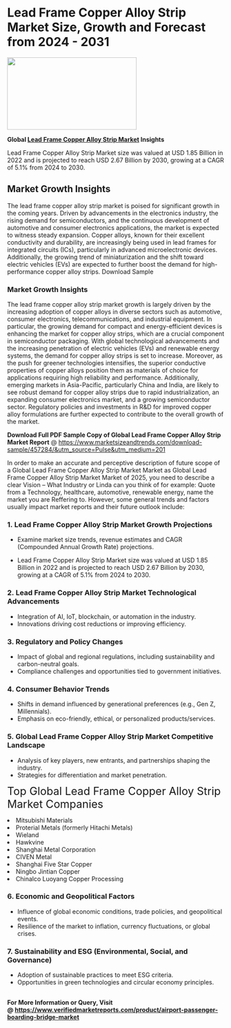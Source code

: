 <H1>Lead Frame Copper Alloy Strip Market Size, Growth and Forecast from 2024 - 2031</H1><img class="aligncenter size-medium wp-image-584254" src="https://thirdeyenews.in/wp-content/uploads/2024/09/Global-Market-Research-300x168.jpeg" alt="" width="300" height="168" /><p><strong>Global&nbsp;<a href="https://www.marketsizeandtrends.com/download-sample/457284/&amp;utm_source=Pulse&amp;utm_medium=201">Lead Frame Copper Alloy Strip Market</a> Insights</strong></p><p>Lead Frame Copper Alloy Strip Market size was valued at USD 1.85 Billion in 2022 and is projected to reach USD 2.67 Billion by 2030, growing at a CAGR of 5.1% from 2024 to 2030.</p><p><h2>Market Growth Insights</h2> The lead frame copper alloy strip market is poised for significant growth in the coming years. Driven by advancements in the electronics industry, the rising demand for semiconductors, and the continuous development of automotive and consumer electronics applications, the market is expected to witness steady expansion. Copper alloys, known for their excellent conductivity and durability, are increasingly being used in lead frames for integrated circuits (ICs), particularly in advanced microelectronic devices. Additionally, the growing trend of miniaturization and the shift toward electric vehicles (EVs) are expected to further boost the demand for high-performance copper alloy strips. Download Sample <h3>Market Growth Insights</h3> The lead frame copper alloy strip market growth is largely driven by the increasing adoption of copper alloys in diverse sectors such as automotive, consumer electronics, telecommunications, and industrial equipment. In particular, the growing demand for compact and energy-efficient devices is enhancing the market for copper alloy strips, which are a crucial component in semiconductor packaging. With global technological advancements and the increasing penetration of electric vehicles (EVs) and renewable energy systems, the demand for copper alloy strips is set to increase. Moreover, as the push for greener technologies intensifies, the superior conductive properties of copper alloys position them as materials of choice for applications requiring high reliability and performance. Additionally, emerging markets in Asia-Pacific, particularly China and India, are likely to see robust demand for copper alloy strips due to rapid industrialization, an expanding consumer electronics market, and a growing semiconductor sector. Regulatory policies and investments in R&D for improved copper alloy formulations are further expected to contribute to the overall growth of the market. </p><p><span class=""><strong>Download Full PDF Sample Copy of Global Lead Frame Copper Alloy Strip Market Report</strong> @ <a href="https://www.marketsizeandtrends.com/download-sample/457284/&amp;utm_source=Pulse&amp;utm_medium=201" target="_blank">https://www.marketsizeandtrends.com/download-sample/457284/&amp;utm_source=Pulse&amp;utm_medium=201</a></span></p><p>In order to make an accurate and perceptive description of future scope of a Global&nbsp;Lead Frame Copper Alloy Strip Market Market as Global&nbsp;Lead Frame Copper Alloy Strip Market Market of 2025, you need to describe a clear Vision &ndash; What Industry or Linda can you think of for example: Quote from a Technology, healthcare, automotive, renewable energy, name the market you are Reffering to. However, some general trends and factors usually impact market reports and their future outlook include:</p><h3>1.&nbsp;<strong>Lead Frame Copper Alloy Strip Market Growth Projections</strong></h3><ul><li>Examine market size trends, revenue estimates and CAGR (Compounded Annual Growth Rate) projections.</li><li><p>Lead Frame Copper Alloy Strip Market size was valued at USD 1.85 Billion in 2022 and is projected to reach USD 2.67 Billion by 2030, growing at a CAGR of 5.1% from 2024 to 2030.</p></li></ul><h3>2.&nbsp;<strong>Lead Frame Copper Alloy Strip Market Technological Advancements</strong></h3><ul><li>Integration of AI, IoT, blockchain, or automation in the industry.</li><li>Innovations driving cost reductions or improving efficiency.</li></ul><h3>3.&nbsp;<strong>Regulatory and Policy Changes</strong></h3><ul><li>Impact of global and regional regulations, including sustainability and carbon-neutral goals.</li><li>Compliance challenges and opportunities tied to government initiatives.</li></ul><h3>4.&nbsp;<strong>Consumer Behavior Trends</strong></h3><ul><li>Shifts in demand influenced by generational preferences (e.g., Gen Z, Millennials).</li><li>Emphasis on eco-friendly, ethical, or personalized products/services.</li></ul><h3>5.&nbsp;<strong>Global Lead Frame Copper Alloy Strip Market Competitive Landscape</strong></h3><ul><li>Analysis of key players, new entrants, and partnerships shaping the industry.</li><li>Strategies for differentiation and market penetration.</li></ul><p data-pm-slice="1 1 []"><span style="color: inherit; font-family: inherit; font-size: 25px;">Top Global Lead Frame Copper Alloy Strip Market Companies</span></p><div class="" data-test-id=""><p><li>Mitsubishi Materials</li><li> Proterial Metals (formerly Hitachi Metals)</li><li> Wieland</li><li> Hawkvine</li><li> Shanghai Metal Corporation</li><li> CIVEN Metal</li><li> Shanghai Five Star Copper</li><li> Ningbo Jintian Copper</li><li> Chinalco Luoyang Copper Processing</li></p></div><h3>6.&nbsp;<strong>Economic and Geopolitical Factors</strong></h3><ul><li>Influence of global economic conditions, trade policies, and geopolitical events.</li><li>Resilience of the market to inflation, currency fluctuations, or global crises.</li></ul><h3>7.&nbsp;<strong>Sustainability and ESG (Environmental, Social, and Governance)</strong></h3><ul><li>Adoption of sustainable practices to meet ESG criteria.</li><li>Opportunities in green technologies and circular economy principles.</li></ul><h2><strong style="font-size: 14px;">For More Information or Query, Visit @&nbsp;</strong><a style="background-color: #ffffff; font-size: 14px;" href="https://www.marketsizeandtrends.com/report/lead-frame-copper-alloy-strip-market/" target="_blank">https://www.verifiedmarketreports.com/product/airport-passenger-boarding-bridge-market</a></h2>
